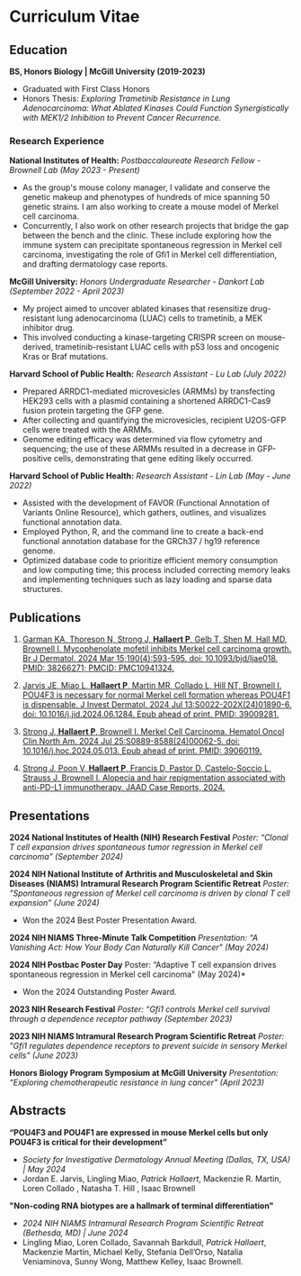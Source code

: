 # Curriculum Vitae

## Education			        		
**BS, Honors Biology | McGill University (2019-2023)**
  - Graduated with First Class Honors
  - Honors Thesis: *Exploring Trametinib Resistance in Lung Adenocarcinoma: What Ablated Kinases Could Function Synergistically with MEK1/2 Inhibition to Prevent Cancer Recurrence.*

### Research Experience
**National Institutes of Health:**
*Postbaccalaureate Research Fellow - Brownell Lab (May 2023 - Present)*
- As the group's mouse colony manager, I validate and conserve the genetic makeup and phenotypes of hundreds of mice spanning 50 genetic strains. I am also working to create a mouse model of Merkel cell carcinoma.
- Concurrently, I also work on other research projects that bridge the gap between the bench and the clinic. These include exploring how the immune system can precipitate spontaneous regression in Merkel cell carcinoma, investigating the role of Gfi1 in Merkel cell differentiation, and drafting dermatology case reports.

**McGill University:**
*Honors Undergraduate Researcher - Dankort Lab (September 2022 - April 2023)*
- My project aimed to uncover ablated kinases that resensitize drug-resistant lung adenocarcinoma (LUAC) cells to trametinib, a MEK inhibitor drug.
- This involved conducting a kinase-targeting CRISPR screen on mouse-derived, trametinib-resistant LUAC cells with p53 loss and oncogenic Kras or Braf mutations.

**Harvard School of Public Health:**
*Research Assistant - Lu Lab (July 2022)*
- Prepared ARRDC1-mediated microvesicles (ARMMs) by transfecting HEK293 cells with a plasmid containing a shortened ARRDC1-Cas9 fusion protein targeting the GFP gene.
- After collecting and quantifying the microvesicles, recipient U2OS-GFP cells were treated with the ARMMs.
- Genome editing efficacy was determined via flow cytometry and sequencing; the use of these ARMMs resulted in a decrease in GFP-positive cells, demonstrating that gene editing likely occurred.

**Harvard School of Public Health:**
*Research Assistant - Lin Lab (May - June 2022)*
- Assisted with the development of FAVOR (Functional Annotation of Variants Online Resource), which gathers, outlines, and visualizes functional annotation data.
- Employed Python, R, and the command line to create a back-end functional annotation database for the GRCh37 / hg19 reference genome.
- Optimized database code to prioritize efficient memory consumption and low computing time; this process included correcting memory leaks and implementing techniques such as lazy loading and sparse data structures.

## Publications

1. [Garman KA, Thoreson N, Strong J, **Hallaert P**, Gelb T, Shen M, Hall MD, Brownell I. Mycophenolate mofetil inhibits Merkel cell carcinoma growth. Br J Dermatol. 2024 Mar 15;190(4):593-595. doi: 10.1093/bjd/ljae018. PMID: 38266271; PMCID: PMC10941324.](https://academic.oup.com/bjd/article/190/4/593/7588419)

2. [Jarvis JE, Miao L, **Hallaert P**, Martin MR, Collado L, Hill NT, Brownell I. POU4F3 is necessary for normal Merkel cell formation whereas POU4F1 is dispensable. J Invest Dermatol. 2024 Jul 13:S0022-202X(24)01890-6. doi: 10.1016/j.jid.2024.06.1284. Epub ahead of print. PMID: 39009281.](https://www.jidonline.org/article/S0022-202X(24)01890-6/fulltext)
  
3. [Strong J, **Hallaert P**, Brownell I. Merkel Cell Carcinoma. Hematol Oncol Clin North Am. 2024 Jul 25:S0889-8588(24)00062-5. doi: 10.1016/j.hoc.2024.05.013. Epub ahead of print. PMID: 39060119.](https://pubmed.ncbi.nlm.nih.gov/39060119/)
   
4. [Strong J, Poon V, **Hallaert P**, Francis D, Pastor D, Castelo-Soccio L, Strauss J, Brownell I. Alopecia and hair repigmentation associated with anti-PD-L1 immunotherapy. JAAD Case Reports, 2024.](https://www.jaadcasereports.org/article/S2352-5126(24)00431-4/fulltext)

## Presentations

**2024 National Institutes of Health (NIH) Research Festival**
*Poster: “Clonal T cell expansion drives spontaneous tumor regression in Merkel cell carcinoma" (September 2024)*
 
**2024 NIH National Institute of Arthritis and Musculoskeletal and Skin Diseases (NIAMS) Intramural Research Program Scientific Retreat**
*Poster: "Spontaneous regression of Merkel cell carcinoma is driven by clonal T cell expansion” (June 2024)*
- Won the 2024 Best Poster Presentation Award.
 
**2024 NIH NIAMS Three-Minute Talk Competition**
*Presentation: “A Vanishing Act: How Your Body Can Naturally Kill Cancer" (May 2024)*
 
**2024 NIH Postbac Poster Day**
Poster: “Adaptive T cell expansion drives spontaneous regression in Merkel cell carcinoma" (May 2024)*
- Won the 2024 Outstanding Poster Award.
 
**2023 NIH Research Festival**
*Poster: “Gfi1 controls Merkel cell survival through a dependence receptor pathway (September 2023)*
 
**2023 NIH NIAMS Intramural Research Program Scientific Retreat**
*Poster: "Gfi1 regulates dependence receptors to prevent suicide in sensory Merkel cells" (June 2023)*

**Honors Biology Program Symposium at McGill University**
*Presentation: “Exploring chemotherapeutic resistance in lung cancer" (April 2023)*

## Abstracts

**“POU4F3 and POU4F1 are expressed in mouse Merkel cells but only POU4F3 is critical for their development”**   
- *Society for Investigative Dermatology Annual Meeting (Dallas, TX, USA) | May 2024*
- Jordan E. Jarvis, Lingling Miao, *Patrick Hallaert*, Mackenzie R. Martin, Loren Collado , Natasha T. Hill , Isaac Brownell
 
**"Non-coding RNA biotypes are a hallmark of terminal differentiation"** 
- *2024 NIH NIAMS Intramural Research Program Scientific Retreat (Bethesda, MD) | June 2024*              	                               
- Lingling Miao, Loren Collado, Savannah Barkdull, *Patrick Hallaert*, Mackenzie Martin, Michael Kelly, Stefania Dell’Orso, Natalia Veniaminova, Sunny Wong, Matthew Kelley, Isaac Brownell.




